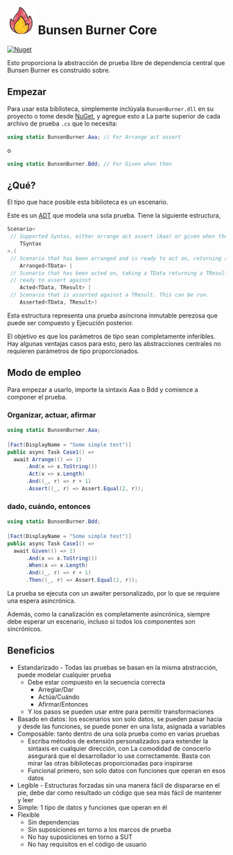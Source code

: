 <!-- markdownlint-disable MD013 -->

# ![Bunsen Burner](https://raw.githubusercontent.com/bmazzarol/Bunsen-Burner/main/fire-icon-small.png) Bunsen Burner Core

<!-- markdownlint-enable MD013 -->

[![Nuget](https://img.shields.io/nuget/v/BunsenBurner)](https://www.nuget.org/packages/BunsenBurner/)

Esto proporciona la abstracción de prueba libre de dependencia central que Bunsen Burner es
construido sobre.

## Empezar

Para usar esta biblioteca, simplemente inclúyala `BunsenBurner.dll` en su proyecto o tome
desde [NuGet](https://www.nuget.org/packages/BunsenBurner/), y agregue esto a
La parte superior de cada archivo de prueba `.cs` 
que lo necesita:

```C#
using static BunsenBurner.Aaa; // For Arrange act assert
```

o

```C#
using static BunsenBurner.Bdd; // For Given when then
```

## ¿Qué?

El tipo que hace posible esta biblioteca es un escenario.

Este es un [ADT](https://en.wikipedia.org/wiki/Algebraic_data_type) que modela
una sola prueba. Tiene la siguiente estructura,

```c#
Scenario<
 // Supported Syntax, either arrange act assert (Aaa) or given when then (Bdd)
    TSyntax
>.(
 // Scenario that has been arranged and is ready to act on, returning a TData   
    Arranged<TData> | 
 // Scenario that has been acted on, taking a TData returning a TResult and is 
 // ready to assert against 
    Acted<TData, TResult> | 
 // Scenario that is asserted against a TResult. This can be run.
    Asserted<TData, TResult>)
```

Esta estructura representa una prueba asíncrona inmutable perezosa que puede ser
compuesto y
Ejecución posterior.

El objetivo es que los parámetros de tipo sean completamente inferibles. Hay algunas ventajas
casos para esto, pero las abstracciones centrales no requieren parámetros de tipo proporcionados.

## Modo de empleo

Para empezar a usarlo, importe la sintaxis Aaa o Bdd y comience a componer el
prueba.

### Organizar, actuar, afirmar

```c#
using static BunsenBurner.Aaa;

[Fact(DisplayName = "Some simple test")]
public async Task Case1() =>
  await Arrange(() => 1)
      .And(x => x.ToString())
      .Act(x => x.Length)
      .And((_, r) => r + 1)
      .Assert((_, r) => Assert.Equal(2, r));
```

### dado, cuándo, entonces

```c#
using static BunsenBurner.Bdd;

[Fact(DisplayName = "Some simple test")]
public async Task Case1() =>
  await Given(() => 1)
      .And(x => x.ToString())
      .When(x => x.Length)
      .And((_, r) => r + 1)
      .Then((_, r) => Assert.Equal(2, r));
```

La prueba se ejecuta con un awaiter personalizado, por lo que se requiere una espera asincrónica.

Además, como la canalización es completamente asincrónica, siempre debe esperar un escenario, incluso
si todos los componentes son sincrónicos.

## Beneficios

* Estandarizado - Todas las pruebas se basan en la misma abstracción, puede modelar cualquier
  prueba
  * Debe estar compuesto en la secuencia correcta
    * Arreglar/Dar
    * Actúa/Cuándo
    * Afirmar/Entonces
  * Y los pasos se pueden usar entre para permitir transformaciones
* Basado en datos: los escenarios son solo datos, se pueden pasar hacia y desde las funciones,
  se puede poner
  en una lista, asignada a variables
* Composable: tanto dentro de una sola prueba como en varias pruebas
  * Escriba métodos de extensión personalizados para extender la sintaxis en cualquier dirección, con
    La comodidad de conocerlo asegurará que el desarrollador lo use correctamente.
    Basta con mirar las otras bibliotecas proporcionadas para inspirarse
  * Funcional primero, son solo datos con funciones que operan en esos datos
* Legible - Estructuras forzadas sin una manera fácil de dispararse en el pie,
  debe dar como resultado un código que sea más fácil de mantener y leer
* Simple: 1 tipo de datos y funciones que operan en él
* Flexible
  * Sin dependencias
  * Sin suposiciones en torno a los marcos de prueba
  * No hay suposiciones en torno a SUT
  * No hay requisitos en el código de usuario
